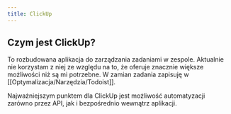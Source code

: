 ```yaml
---
title: ClickUp
---
```


## Czym jest ClickUp?
To rozbudowana aplikacja do zarządzania zadaniami w zespole. Aktualnie nie korzystam z niej ze względu na to, że oferuje znacznie większe możliwości niż są mi potrzebne. W zamian zadania zapisuję w [[Optymalizacja/Narzędzia/Todoist]].

Najważniejszym punktem dla ClickUp jest możliwość automatyzacji zarówno przez API, jak i bezpośrednio wewnątrz aplikacji. 